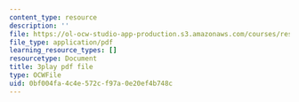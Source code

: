 ```yaml
---
content_type: resource
description: ''
file: https://ol-ocw-studio-app-production.s3.amazonaws.com/courses/res-18-006-calculus-revisited-single-variable-calculus-fall-2010/0bf004fa4c4e572cf97a0e20ef4b748c_MNhkoylpyNA.pdf
file_type: application/pdf
learning_resource_types: []
resourcetype: Document
title: 3play pdf file
type: OCWFile
uid: 0bf004fa-4c4e-572c-f97a-0e20ef4b748c
---
```

